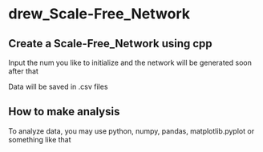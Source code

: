 # drew_Scale-Free_Network
## Create a Scale-Free_Network using cpp
Input the num you like to initialize and the network will be generated soon after that  

Data will be saved in .csv files  
## How to make analysis
To analyze data, you may use python, numpy, pandas, matplotlib.pyplot or something like that  

